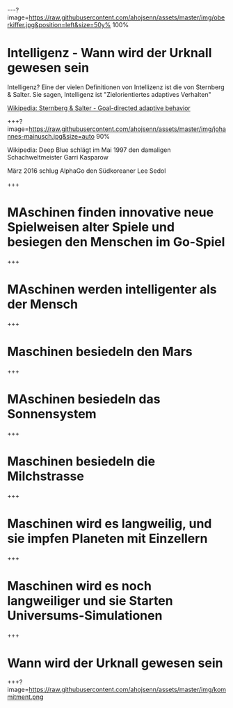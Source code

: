 ---?image=https://raw.githubusercontent.com/ahojsenn/assets/master/img/oberkiffer.jpg&position=left&size=50y% 100%
# Intelligenz - Wann wird der Urknall gewesen sein


Intelligenz?
Eine der vielen Definitionen von Intellizenz ist die von Sternberg & Salter. Sie sagen, Intelligenz ist
"Zielorientiertes adaptives Verhalten"

[Wikipedia: Sternberg & Salter - Goal-directed adaptive behavior](https://en.wikipedia.org/wiki/Intelligence)


+++?image=https://raw.githubusercontent.com/ahojsenn/assets/master/img/johannes-mainusch.jpg&size=auto 90%



Wikipedia:
Deep Blue schlägt im Mai 1997 den damaligen Schachweltmeister Garri Kasparow


März 2016 schlug AlphaGo den Südkoreaner Lee Sedol


+++
# MAschinen finden innovative neue Spielweisen alter Spiele und besiegen den Menschen im Go-Spiel

+++
# MAschinen werden intelligenter als der Mensch

+++
# Maschinen besiedeln den Mars

+++
# MAschinen besiedeln das Sonnensystem

+++
# Maschinen besiedeln die Milchstrasse

+++
# Maschinen wird es langweilig, und sie impfen Planeten mit Einzellern

+++
# Maschinen wird es noch langweiliger und sie Starten Universums-Simulationen

+++
# Wann wird der Urknall gewesen sein


+++?image=https://raw.githubusercontent.com/ahojsenn/assets/master/img/kommitment.png
